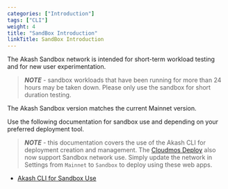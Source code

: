 ```yaml
---
categories: ["Introduction"]
tags: ["CLI"]
weight: 4
title: "SandBox Introduction"
linkTitle: SandBox Introduction
---
```


The Akash Sandbox network is intended for short-term workload testing and for new user experimentation.

> _**NOTE**_ - sandbox workloads that have been running for more than 24 hours may be taken down. Please only use the sandbox for short duration testing.

The Akash Sandbox version matches the current Mainnet version.

Use the following documentation for sandbox use and depending on your preferred deployment tool.

> _**NOTE**_ - this documentation covers the use of the Akash CLI for deployment creation and management. The [Cloudmos Deploy](/docs/deployments/cloudmos-deploy/) also now support Sandbox network use. Simply update the network in Settings from `Mainnet` to `Sandbox` to deploy using these web apps.

- [Akash CLI for Sandbox Use](/docs/deployments/sandbox/installation/)
